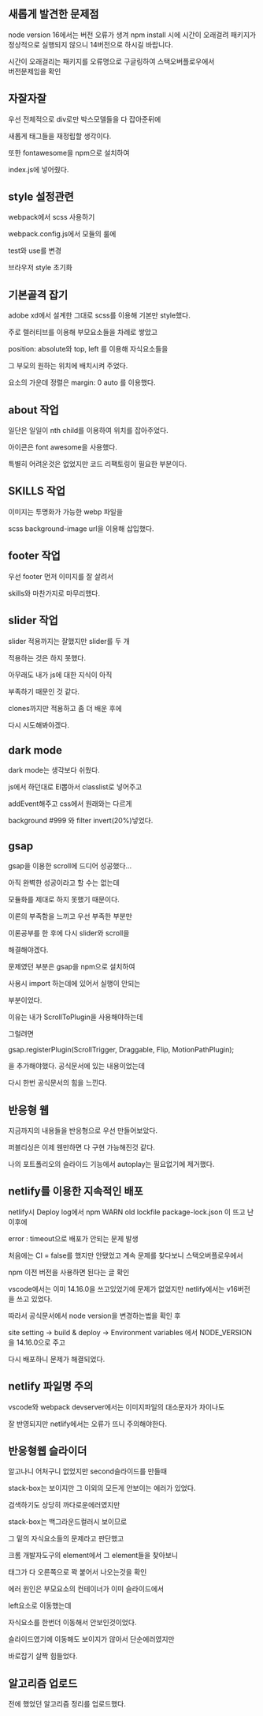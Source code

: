 ## 새롭게 발견한 문제점

node version 16에서는 버전 오류가 생겨 npm install 시에 시간이 오래걸려 패키지가<br>
정상적으로 실행되지 않으니 14버전으로 하시길 바랍니다.

시간이 오래걸리는 패키지를 오류명으로 구글링하여 스택오버플로우에서<br>
버전문제임을 확인

## 자잘자잘

우선 전체적으로 div로만 박스모델들을 다 잡아준뒤에<br>

새롭게 태그들을 재정립할 생각이다.<br>

또한 fontawesome을 npm으로 설치하여<br>

index.js에 넣어줬다.<br>

## style 설정관련

webpack에서 scss 사용하기<br>

webpack.config.js에서 모듈의 룰에 <br>

test와 use를 변경<br>

브라우저 style 초기화<br>

## 기본골격 잡기

adobe xd에서 설계한 그대로 scss를 이용해 기본만 style했다.<br>

주로 렐러티브를 이용해 부모요소들을 차례로 쌓았고<br>

position: absolute와 top, left 를 이용해 자식요소들을<br>

그 부모의 원하는 위치에 배치시켜 주었다.<br>

요소의 가운데 정렬은 margin: 0 auto 를 이용했다.<br>

## about 작업

일단은 일일이 nth child를 이용하여 위치를 잡아주었다.<br>

아이콘은 font awesome을 사용했다. <br>

특별히 어려운것은 없었지만 코드 리팩토링이 필요한 부분이다.<br>

## SKILLS 작업

이미지는 투명화가 가능한 webp 파일을 <br>

scss background-image url을 이용해 삽입했다. <br>

## footer 작업

우선 footer 먼저 이미지를 잘 살려서<br>

skills와 마찬가지로 마무리했다.<br>

## slider 작업

slider 적용까지는 잘했지만 slider를 두 개<br>

적용하는 것은 하지 못했다.<br>

아무래도 내가 js에 대한 지식이 아직 <br>

부족하기 때문인 것 같다. <br>

clones까지만 적용하고 좀 더 배운 후에 <br>

다시 시도해봐야겠다.<br>

## dark mode

dark mode는 생각보다 쉬웠다.<br>

js에서 하던대로 El뽑아서 classlist로 넣어주고 <br>

addEvent해주고 css에서 원래와는 다르게<br>

background #999 와 filter invert(20%)넣었다.<br>

## gsap

gsap을 이용한 scroll에 드디어 성공했다...<br>

아직 완벽한 성공이라고 할 수는 없는데<br>

모듈화를 제대로 하지 못했기 때문이다. <br>

이론의 부족함을 느끼고 우선 부족한 부분만<br>

이론공부를 한 후에 다시 slider와 scroll을<br>

해결해야겠다.<br>

문제였던 부분은 gsap을 npm으로 설치하여<br>

사용시 import 하는데에 있어서 실행이 안되는<br>

부분이었다.<br>

이유는 내가 ScrollToPlugin을 사용해야하는데 <br>

그럴려면<br>

gsap.registerPlugin(ScrollTrigger, Draggable, Flip, MotionPathPlugin); <br>

을 추가해야했다. 공식문서에 있는 내용이었는데<br>

다시 한번 공식문서의 힘을 느낀다.<br>

## 반응형 웹

지금까지의 내용들을 반응형으로 우선 만들어보았다.<br>

퍼블리싱은 이제 웬만하면 다 구현 가능해진것 같다.<br>

나의 포트폴리오의 슬라이드 기능에서 autoplay는 필요없기에 제거했다.<br>

## netlify를 이용한 지속적인 배포

netlify시 Deploy log에서 npm WARN old lockfile package-lock.json 이 뜨고 난 이후에<br>

error : timeout으로 배포가 안되는 문제 발생<br>

처음에는 CI = false를 했지만 안됐었고 계속 문제를 찾다보니 스택오버플로우에서 <br>

npm 이전 버전을 사용하면 된다는 글 확인 <br>

vscode에서는 이미 14.16.0을 쓰고있었기에 문제가 없었지만 netlify에서는 v16버전을 쓰고 있었다.<br>

따라서 공식문서에서 node version을 변경하는법을 확인 후 <br>

site setting -> build & deploy -> Environment variables 에서 NODE_VERSION 을 14.16.0으로 주고 <br>

다시 배포하니 문제가 해결되었다.<br>

## netlify 파일명 주의

vscode와 webpack devserver에서는 이미지파일의 대소문자가 차이나도<br>

잘 반영되지만 netlify에서는 오류가 뜨니 주의해야한다.<br>

## 반응형웹 슬라이더

알고나니 어처구니 없었지만 second슬라이드를 만들때<br>

stack-box는 보이지만 그 이외의 모든게 안보이는 에러가 있었다.<br>

검색하기도 상당히 까다로운에러였지만<br>

stack-box는 백그라운드컬러시 보이므로 <br>

그 밑의 자식요소들의 문제라고 판단했고 <br>

크롬 개발자도구의 element에서 그 element들을 찾아보니 <br>

태그가 다 오른쪽으로 꽉 붙어서 나오는것을 확인<br>

에러 원인은 부모요소의 컨테이너가 이미 슬라이드에서 <br>

left요소로 이동했는데<br>

자식요소를 한번더 이동해서 안보인것이었다. <br>

슬라이드였기에 이동해도 보이지가 않아서 단순에러였지만<br>

바로잡기 살짝 힘들었다.<br>

## 알고리즘 업로드

전에 했었던 알고리즘 정리를 업로드했다.
